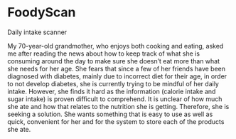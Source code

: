 # FoodyScan
Daily intake scanner

My 70-year-old grandmother, who enjoys both cooking and eating, asked me after reading the news about how to keep track of what she is consuming around the day to make sure she doesn’t eat more than what she needs for her age. She fears that since a few of her friends have been diagnosed with diabetes, mainly due to incorrect diet for their age, in order to not develop diabetes, she is currently trying to be mindful of her daily intake. However, she finds it hard as the information (calorie intake and sugar intake) is proven difficult to comprehend. It is unclear of how much she ate and how that relates to the nutrition she is getting. Therefore, she is seeking a solution. She wants something that is easy to use as well as quick, convenient for her and for the system to store each of the products she ate.

